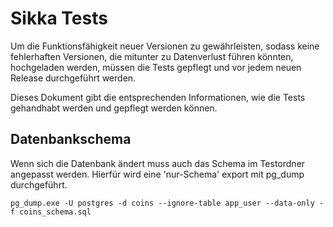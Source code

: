 # Sikka Tests

Um die Funktionsfähigkeit neuer Versionen zu gewährleisten,
sodass keine fehlerhaften Versionen, die mitunter zu Datenverlust führen könnten,
hochgeladen werden, müssen die Tests gepflegt und vor jedem neuen Release
durchgeführt werden.

Dieses Dokument gibt die entsprechenden Informationen, wie die Tests gehandhabt werden und gepflegt
werden können.

## Datenbankschema

Wenn sich die Datenbank ändert muss auch das Schema im Testordner angepasst werden.
Hierfür wird eine 'nur-Schema' export mit pg_dump durchgeführt.

```
pg_dump.exe -U postgres -d coins --ignore-table app_user --data-only -f coins_schema.sql
```
